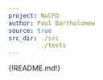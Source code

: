 ```yaml
---
project: NuCFD
author: Paul Bartholomew
source: true
src_dir: ./src
         ./tests
---
```


{!README.md!}
